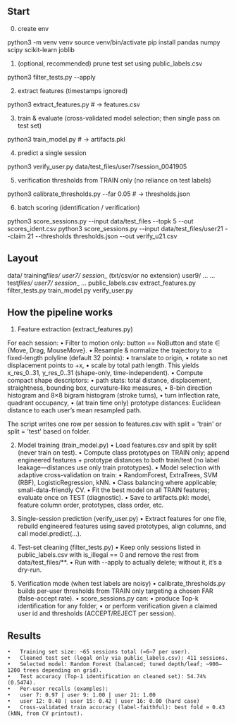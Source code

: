 ## Start

0. create env

python3 -m venv venv
source venv/bin/activate
pip install pandas numpy scipy scikit-learn joblib

1. (optional, recommended) prune test set using public_labels.csv

python3 filter_tests.py --apply

2. extract features (timestamps ignored)

python3 extract_features.py # → features.csv

3. train & evaluate (cross-validated model selection; then single pass on test set)

python3 train_model.py # → artifacts.pkl

4. predict a single session

python3 verify_user.py data/test_files/user7/session_0041905

5. verification thresholds from TRAIN only (no reliance on test labels)

python3 calibrate_thresholds.py --far 0.05 # → thresholds.json

6. batch scoring (identification / verification)

python3 score_sessions.py --input data/test_files --topk 5 --out scores_ident.csv
python3 score_sessions.py --input data/test_files/user21 --claim 21 --thresholds thresholds.json --out verify_u21.csv

## Layout

data/
training*files/
user7/ session*_ (txt/csv/or no extension)
user9/ ...
...
test*files/
user7/ session*_
...
public_labels.csv
extract_features.py
filter_tests.py
train_model.py
verify_user.py

## How the pipeline works

1. Feature extraction (extract_features.py)

For each session:
• Filter to motion only: button == NoButton and state ∈ {Move, Drag, MouseMove}.
• Resample & normalize the trajectory to a fixed-length polyline (default 32 points):
• translate to origin,
• rotate so net displacement points to +x,
• scale by total path length.
This yields x_res_0..31, y_res_0..31 (shape-only, time-independent).
• Compute compact shape descriptors:
• path stats: total distance, displacement, straightness, bounding box, curvature-like measures,
• 8-bin direction histogram and 8×8 bigram histogram (stroke turns),
• turn inflection rate, quadrant occupancy,
• (at train time only) prototype distances: Euclidean distance to each user’s mean resampled path.

The script writes one row per session to features.csv with split = 'train' or split = 'test' based on folder.

2. Model training (train_model.py)
   • Load features.csv and split by split (never train on test).
   • Compute class prototypes on TRAIN only; append engineered features + prototype distances to both train/test (no label leakage—distances use only train prototypes).
   • Model selection with adaptive cross-validation on train:
   • RandomForest, ExtraTrees, SVM (RBF), LogisticRegression, kNN.
   • Class balancing where applicable; small-data-friendly CV.
   • Fit the best model on all TRAIN features; evaluate once on TEST (diagnostic).
   • Save to artifacts.pkl: model, feature column order, prototypes, class order, etc.

3. Single-session prediction (verify_user.py)
   • Extract features for one file, rebuild engineered features using saved prototypes, align columns, and call model.predict(...).

4. Test-set cleaning (filter_tests.py)
   • Keep only sessions listed in public_labels.csv with is_illegal == 0 and remove the rest from data/test_files/\*\*.
   • Run with --apply to actually delete; without it, it’s a dry-run.

5. Verification mode (when test labels are noisy)
   • calibrate_thresholds.py builds per-user thresholds from TRAIN only targeting a chosen FAR (false-accept rate).
   • score_sessions.py can:
   • produce Top-k identification for any folder,
   • or perform verification given a claimed user id and thresholds (ACCEPT/REJECT per session).

## Results

    •	Training set size: ~65 sessions total (≈6–7 per user).
    •	Cleaned test set (legal only via public_labels.csv): 411 sessions.
    •	Selected model: Random Forest (balanced; tuned depth/leaf; ~900–1200 trees depending on grid).
    •	Test accuracy (Top-1 identification on cleaned set): 54.74% (0.5474).
    •	Per-user recalls (examples):
    •	user 7: 0.97 | user 9: 1.00 | user 21: 1.00
    •	user 12: 0.48 | user 15: 0.42 | user 16: 0.00 (hard case)
    •	Cross-validated train accuracy (label-faithful): best fold ≈ 0.43 (kNN, from CV printout).
